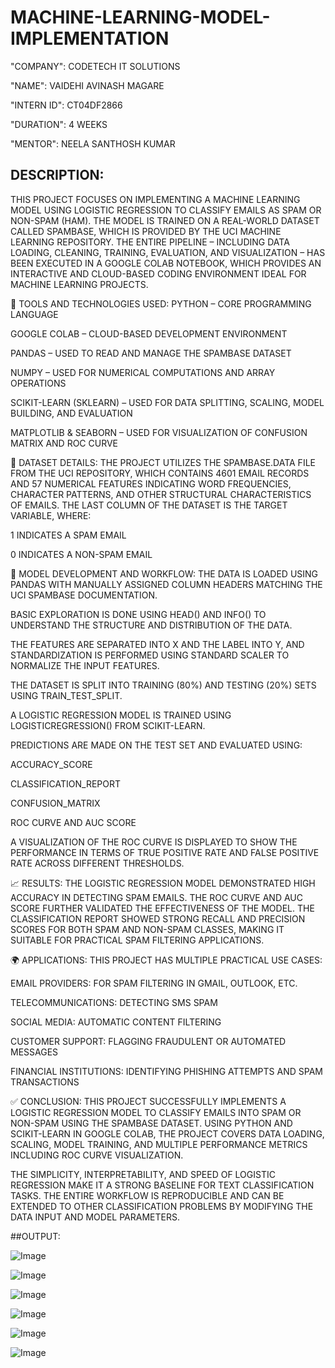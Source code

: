 # MACHINE-LEARNING-MODEL-IMPLEMENTATION

"COMPANY": CODETECH IT SOLUTIONS

"NAME": VAIDEHI AVINASH MAGARE

"INTERN ID": CT04DF2866

"DURATION": 4 WEEKS

"MENTOR": NEELA SANTHOSH KUMAR

## DESCRIPTION: 

THIS PROJECT FOCUSES ON IMPLEMENTING A MACHINE LEARNING MODEL USING LOGISTIC REGRESSION TO CLASSIFY EMAILS AS SPAM OR NON-SPAM (HAM). THE MODEL IS TRAINED ON A REAL-WORLD DATASET CALLED SPAMBASE, WHICH IS PROVIDED BY THE UCI MACHINE LEARNING REPOSITORY. THE ENTIRE PIPELINE – INCLUDING DATA LOADING, CLEANING, TRAINING, EVALUATION, AND VISUALIZATION – HAS BEEN EXECUTED IN A GOOGLE COLAB NOTEBOOK, WHICH PROVIDES AN INTERACTIVE AND CLOUD-BASED CODING ENVIRONMENT IDEAL FOR MACHINE LEARNING PROJECTS.

🔧 TOOLS AND TECHNOLOGIES USED:
PYTHON – CORE PROGRAMMING LANGUAGE

GOOGLE COLAB – CLOUD-BASED DEVELOPMENT ENVIRONMENT

PANDAS – USED TO READ AND MANAGE THE SPAMBASE DATASET

NUMPY – USED FOR NUMERICAL COMPUTATIONS AND ARRAY OPERATIONS

SCIKIT-LEARN (SKLEARN) – USED FOR DATA SPLITTING, SCALING, MODEL BUILDING, AND EVALUATION

MATPLOTLIB & SEABORN – USED FOR VISUALIZATION OF CONFUSION MATRIX AND ROC CURVE

📂 DATASET DETAILS:
THE PROJECT UTILIZES THE SPAMBASE.DATA FILE FROM THE UCI REPOSITORY, WHICH CONTAINS 4601 EMAIL RECORDS AND 57 NUMERICAL FEATURES INDICATING WORD FREQUENCIES, CHARACTER PATTERNS, AND OTHER STRUCTURAL CHARACTERISTICS OF EMAILS. THE LAST COLUMN OF THE DATASET IS THE TARGET VARIABLE, WHERE:

1 INDICATES A SPAM EMAIL

0 INDICATES A NON-SPAM EMAIL

🧠 MODEL DEVELOPMENT AND WORKFLOW:
THE DATA IS LOADED USING PANDAS WITH MANUALLY ASSIGNED COLUMN HEADERS MATCHING THE UCI SPAMBASE DOCUMENTATION.

BASIC EXPLORATION IS DONE USING HEAD() AND INFO() TO UNDERSTAND THE STRUCTURE AND DISTRIBUTION OF THE DATA.

THE FEATURES ARE SEPARATED INTO X AND THE LABEL INTO Y, AND STANDARDIZATION IS PERFORMED USING STANDARD SCALER TO NORMALIZE THE INPUT FEATURES.

THE DATASET IS SPLIT INTO TRAINING (80%) AND TESTING (20%) SETS USING TRAIN_TEST_SPLIT.

A LOGISTIC REGRESSION MODEL IS TRAINED USING LOGISTICREGRESSION() FROM SCIKIT-LEARN.

PREDICTIONS ARE MADE ON THE TEST SET AND EVALUATED USING:

ACCURACY_SCORE

CLASSIFICATION_REPORT

CONFUSION_MATRIX

ROC CURVE AND AUC SCORE

A VISUALIZATION OF THE ROC CURVE IS DISPLAYED TO SHOW THE PERFORMANCE IN TERMS OF TRUE POSITIVE RATE AND FALSE POSITIVE RATE ACROSS DIFFERENT THRESHOLDS.

📈 RESULTS:
THE LOGISTIC REGRESSION MODEL DEMONSTRATED HIGH ACCURACY IN DETECTING SPAM EMAILS. THE ROC CURVE AND AUC SCORE FURTHER VALIDATED THE EFFECTIVENESS OF THE MODEL. THE CLASSIFICATION REPORT SHOWED STRONG RECALL AND PRECISION SCORES FOR BOTH SPAM AND NON-SPAM CLASSES, MAKING IT SUITABLE FOR PRACTICAL SPAM FILTERING APPLICATIONS.

🌍 APPLICATIONS:
THIS PROJECT HAS MULTIPLE PRACTICAL USE CASES:

EMAIL PROVIDERS: FOR SPAM FILTERING IN GMAIL, OUTLOOK, ETC.

TELECOMMUNICATIONS: DETECTING SMS SPAM

SOCIAL MEDIA: AUTOMATIC CONTENT FILTERING

CUSTOMER SUPPORT: FLAGGING FRAUDULENT OR AUTOMATED MESSAGES

FINANCIAL INSTITUTIONS: IDENTIFYING PHISHING ATTEMPTS AND SPAM TRANSACTIONS

✅ CONCLUSION:
THIS PROJECT SUCCESSFULLY IMPLEMENTS A LOGISTIC REGRESSION MODEL TO CLASSIFY EMAILS INTO SPAM OR NON-SPAM USING THE SPAMBASE DATASET. USING PYTHON AND SCIKIT-LEARN IN GOOGLE COLAB, THE PROJECT COVERS DATA LOADING, SCALING, MODEL TRAINING, AND MULTIPLE PERFORMANCE METRICS INCLUDING ROC CURVE VISUALIZATION.

THE SIMPLICITY, INTERPRETABILITY, AND SPEED OF LOGISTIC REGRESSION MAKE IT A STRONG BASELINE FOR TEXT CLASSIFICATION TASKS. THE ENTIRE WORKFLOW IS REPRODUCIBLE AND CAN BE EXTENDED TO OTHER CLASSIFICATION PROBLEMS BY MODIFYING THE DATA INPUT AND MODEL PARAMETERS.

##OUTPUT:

![Image](https://github.com/user-attachments/assets/8d4f3ee4-685e-46c2-a341-3ef633075017)

![Image](https://github.com/user-attachments/assets/273f2753-f33f-4baf-8632-63824742f4e4)

![Image](https://github.com/user-attachments/assets/7b749ff9-767a-47e9-aea3-d2bb3669b91f)

![Image](https://github.com/user-attachments/assets/fbefa8d2-813b-4252-a396-6191cf7e6d55)

![Image](https://github.com/user-attachments/assets/87940e7f-4b97-472c-813a-8a4ab54639bd)

![Image](https://github.com/user-attachments/assets/3360d4b9-05f7-4036-9ffd-bff98f9a7f28)
